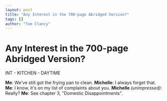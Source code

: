 ```yaml
---
layout: post
title: "Any Interest in the 700-page Abridged Version?"
tags: []
author: "Tom Clancy"
---
```


# Any Interest in the 700-page Abridged Version?

INT - KITCHEN - DAYTIME

<strong>Me</strong>: We've still got the frying pan to clean.
<strong>Michelle</strong>: I always forget that.
<strong>Me</strong>: I know, it's on my list of complaints about you.
<strong>Michelle </strong><em>(unimpressed)</em>: Really?
<strong>Me</strong>: See chapter 3, "Domestic Disappointments".
